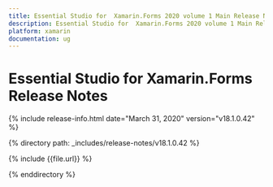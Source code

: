```yaml
---
title: Essential Studio for  Xamarin.Forms 2020 volume 1 Main Release Notes  
description: Essential Studio for  Xamarin.Forms 2020 volume 1 Main Release Notes  
platform: xamarin
documentation: ug
---
```


# Essential Studio for  Xamarin.Forms  Release Notes  

{% include release-info.html date="March 31, 2020"  version="v18.1.0.42" %} 


{% directory path: _includes/release-notes/v18.1.0.42 %}

{% include {{file.url}} %}

{% enddirectory %}